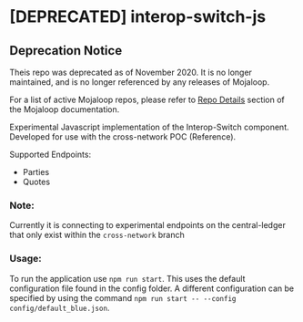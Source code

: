 # [DEPRECATED] interop-switch-js

## Deprecation Notice

Theis repo was deprecated as of November 2020. It is no longer maintained, and is no longer referenced by any releases of Mojaloop.

For a list of active Mojaloop repos, please refer to [Repo Details](https://docs.mojaloop.io/documentation/repositories/) section of the Mojaloop documentation.


Experimental Javascript implementation of the Interop-Switch component.
Developed for use with the cross-network POC (Reference).

Supported Endpoints:
* Parties
* Quotes


### Note:
Currently it is connecting to experimental endpoints on the central-ledger that only exist within the `cross-network` branch

### Usage:
To run the application use `npm run start`. This uses the default configuration file found in the config folder.
A different configuration can be specified by using the command `npm run start -- --config config/default_blue.json`. 
